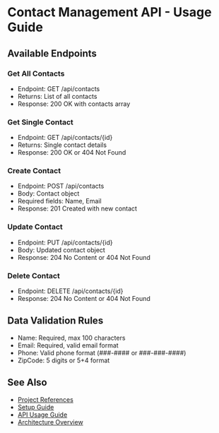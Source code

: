 ﻿# Contact Management API - Usage Guide

## Available Endpoints

### Get All Contacts
- Endpoint: GET /api/contacts
- Returns: List of all contacts
- Response: 200 OK with contacts array

### Get Single Contact
- Endpoint: GET /api/contacts/{id}
- Returns: Single contact details
- Response: 200 OK or 404 Not Found

### Create Contact
- Endpoint: POST /api/contacts
- Body: Contact object
- Required fields: Name, Email
- Response: 201 Created with new contact

### Update Contact
- Endpoint: PUT /api/contacts/{id}
- Body: Updated contact object
- Response: 204 No Content or 404 Not Found

### Delete Contact
- Endpoint: DELETE /api/contacts/{id}
- Response: 204 No Content or 404 Not Found

## Data Validation Rules
- Name: Required, max 100 characters
- Email: Required, valid email format
- Phone: Valid phone format (###-#### or ###-###-####)
- ZipCode: 5 digits or 5+4 format

## See Also
- [Project References](References.md)
- [Setup Guide](Setup_Guide.md)
- [API Usage Guide](API_Usage_Guide.md)
- [Architecture Overview](Architecture_Overview.md)